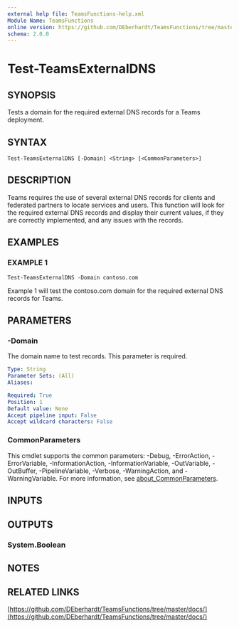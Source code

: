 ```yaml
---
external help file: TeamsFunctions-help.xml
Module Name: TeamsFunctions
online version: https://github.com/DEberhardt/TeamsFunctions/tree/master/docs/
schema: 2.0.0
---
```


# Test-TeamsExternalDNS

## SYNOPSIS
Tests a domain for the required external DNS records for a Teams deployment.

## SYNTAX

```
Test-TeamsExternalDNS [-Domain] <String> [<CommonParameters>]
```

## DESCRIPTION
Teams requires the use of several external DNS records for clients and federated
partners to locate services and users.
This function will look for the required external DNS records
and display their current values, if they are correctly implemented, and any issues with the records.

## EXAMPLES

### EXAMPLE 1
```
Test-TeamsExternalDNS -Domain contoso.com
```

Example 1 will test the contoso.com domain for the required external DNS records for Teams.

## PARAMETERS

### -Domain
The domain name to test records.
This parameter is required.

```yaml
Type: String
Parameter Sets: (All)
Aliases:

Required: True
Position: 1
Default value: None
Accept pipeline input: False
Accept wildcard characters: False
```

### CommonParameters
This cmdlet supports the common parameters: -Debug, -ErrorAction, -ErrorVariable, -InformationAction, -InformationVariable, -OutVariable, -OutBuffer, -PipelineVariable, -Verbose, -WarningAction, and -WarningVariable. For more information, see [about_CommonParameters](http://go.microsoft.com/fwlink/?LinkID=113216).

## INPUTS

## OUTPUTS

### System.Boolean
## NOTES

## RELATED LINKS

[https://github.com/DEberhardt/TeamsFunctions/tree/master/docs/](https://github.com/DEberhardt/TeamsFunctions/tree/master/docs/)

